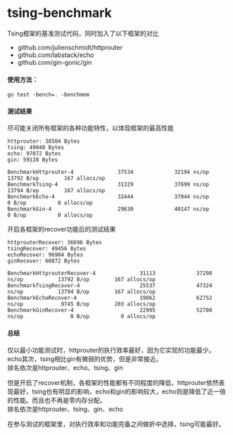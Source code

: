 # tsing-benchmark
Tsing框架的基准测试代码，同时加入了以下框架的对比
- github.com/julienschmidt/httprouter 
- github.com/labstack/echo
- github.com/gin-gonic/gin

#### 使用方法：
```
go test -bench=. -benchmem
```

#### 测试结果
尽可能关闭所有框架的各种功能特性，以体现框架的最高性能
```
httprouter: 38504 Bytes
tsing: 49048 Bytes
echo: 97072 Bytes
gin: 59128 Bytes

BenchmarkHttprouter-4              37534             32194 ns/op           13792 B/op        167 allocs/op
BenchmarkTsing-4                   31329             37699 ns/op           13794 B/op        167 allocs/op
BenchmarkEcho-4                    32444             37044 ns/op               0 B/op          0 allocs/op
BenchmarkGin-4                     29630             40147 ns/op               0 B/op          0 allocs/op
```

开启各框架的recover功能后的测试结果
```
httprouterRecover: 36696 Bytes
tsingRecover: 49456 Bytes
echoRecover: 96904 Bytes
ginRecover: 60872 Bytes

BenchmarkHttprouterRecover-4              31113             37298 ns/op           13792 B/op        167 allocs/op
BenchmarkTsingRecover-4                   25537             47324 ns/op           13794 B/op        167 allocs/op
BenchmarkEchoRecover-4                    19062             62752 ns/op            9745 B/op        203 allocs/op
BenchmarkGinRecover-4                     22995             52700 ns/op               0 B/op          0 allocs/op
```

#### 总结
仅以最小功能测试时，httprouter的执行效率最好，因为它实现的功能最少。echo其次，tsing相比gin有微弱的优势，但是非常接近。
<br>排名依次是httprouter、echo、tsing、gin

但是开启了recover机制，各框架的性能都有不同程度的降低，httprouter依然表现最好，tsing也有明显的影响，echo和gin的影响较大，echo则是降低了近一倍的性能。而且也不再是零内存分配。
<br>排名依次是httprouter、tsing、gin、echo

在参与测试的框架里，对执行效率和功能完备之间做折中选择，tsing可能最好。